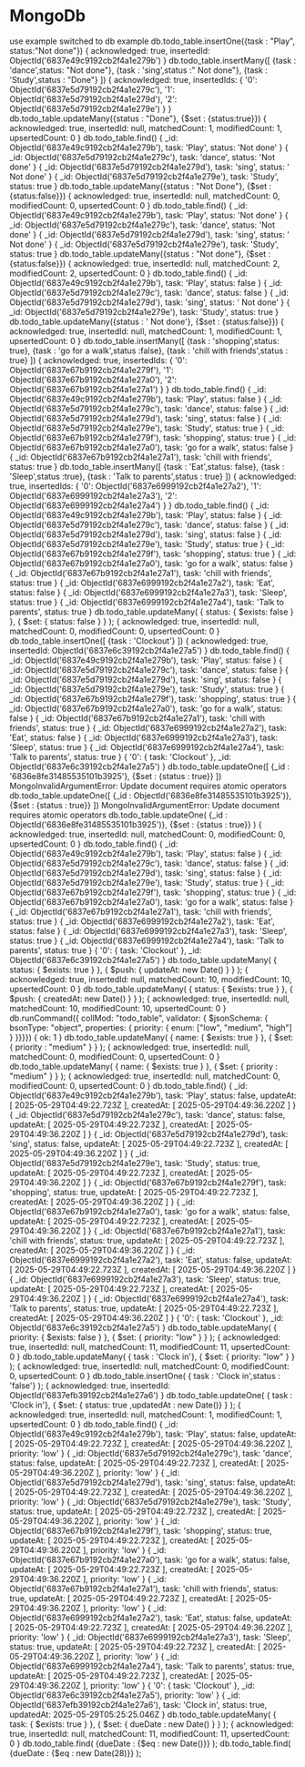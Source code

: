 # MongoDb
<!--I used Mongo DB Compass tool to run the commands -->
<p>
  use example
switched to db example
db.todo_table.insertOne({task : "Play",
status:"Not done"})
{
  acknowledged: true,
  insertedId: ObjectId('6837e49c9192cb2f4a1e279b')
}
db.todo_table.insertMany([
  {task : 'dance',status: "Not done"},
  {task : 'sing',status :" Not done"},
  {task : 'Study',status : "Done"}
])
{
  acknowledged: true,
  insertedIds: {
    '0': ObjectId('6837e5d79192cb2f4a1e279c'),
    '1': ObjectId('6837e5d79192cb2f4a1e279d'),
    '2': ObjectId('6837e5d79192cb2f4a1e279e')
  }
}
db.todo_table.updateMany({status : "Done"},
                         {$set : {status:true}})
{
  acknowledged: true,
  insertedId: null,
  matchedCount: 1,
  modifiedCount: 1,
  upsertedCount: 0
}
db.todo_table.find()
{
  _id: ObjectId('6837e49c9192cb2f4a1e279b'),
  task: 'Play',
  status: 'Not done'
}
{
  _id: ObjectId('6837e5d79192cb2f4a1e279c'),
  task: 'dance',
  status: 'Not done'
}
{
  _id: ObjectId('6837e5d79192cb2f4a1e279d'),
  task: 'sing',
  status: ' Not done'
}
{
  _id: ObjectId('6837e5d79192cb2f4a1e279e'),
  task: 'Study',
  status: true
}
db.todo_table.updateMany({status : "Not Done"},
                         {$set : {status:false}})
{
  acknowledged: true,
  insertedId: null,
  matchedCount: 0,
  modifiedCount: 0,
  upsertedCount: 0
}
db.todo_table.find()
{
  _id: ObjectId('6837e49c9192cb2f4a1e279b'),
  task: 'Play',
  status: 'Not done'
}
{
  _id: ObjectId('6837e5d79192cb2f4a1e279c'),
  task: 'dance',
  status: 'Not done'
}
{
  _id: ObjectId('6837e5d79192cb2f4a1e279d'),
  task: 'sing',
  status: ' Not done'
}
{
  _id: ObjectId('6837e5d79192cb2f4a1e279e'),
  task: 'Study',
  status: true
}
db.todo_table.updateMany({status : "Not done"},
                         {$set : {status:false}})
{
  acknowledged: true,
  insertedId: null,
  matchedCount: 2,
  modifiedCount: 2,
  upsertedCount: 0
}
db.todo_table.find()
{
  _id: ObjectId('6837e49c9192cb2f4a1e279b'),
  task: 'Play',
  status: false
}
{
  _id: ObjectId('6837e5d79192cb2f4a1e279c'),
  task: 'dance',
  status: false
}
{
  _id: ObjectId('6837e5d79192cb2f4a1e279d'),
  task: 'sing',
  status: ' Not done'
}
{
  _id: ObjectId('6837e5d79192cb2f4a1e279e'),
  task: 'Study',
  status: true
}
db.todo_table.updateMany({status : ' Not done'},
                         {$set : {status:false}})
{
  acknowledged: true,
  insertedId: null,
  matchedCount: 1,
  modifiedCount: 1,
  upsertedCount: 0
}
db.todo_table.insertMany([
  {task : 'shopping',status: true},
  {task : 'go for a walk',status :false},
  {task : 'chill with friends',status : true}
])
{
  acknowledged: true,
  insertedIds: {
    '0': ObjectId('6837e67b9192cb2f4a1e279f'),
    '1': ObjectId('6837e67b9192cb2f4a1e27a0'),
    '2': ObjectId('6837e67b9192cb2f4a1e27a1')
  }
}
db.todo_table.find()
{
  _id: ObjectId('6837e49c9192cb2f4a1e279b'),
  task: 'Play',
  status: false
}
{
  _id: ObjectId('6837e5d79192cb2f4a1e279c'),
  task: 'dance',
  status: false
}
{
  _id: ObjectId('6837e5d79192cb2f4a1e279d'),
  task: 'sing',
  status: false
}
{
  _id: ObjectId('6837e5d79192cb2f4a1e279e'),
  task: 'Study',
  status: true
}
{
  _id: ObjectId('6837e67b9192cb2f4a1e279f'),
  task: 'shopping',
  status: true
}
{
  _id: ObjectId('6837e67b9192cb2f4a1e27a0'),
  task: 'go for a walk',
  status: false
}
{
  _id: ObjectId('6837e67b9192cb2f4a1e27a1'),
  task: 'chill with friends',
  status: true
}
db.todo_table.insertMany([
  {task : 'Eat',status: false},
  {task : 'Sleep',status :true},
  {task : 'Talk to parents',status : true}
])
{
  acknowledged: true,
  insertedIds: {
    '0': ObjectId('6837e6999192cb2f4a1e27a2'),
    '1': ObjectId('6837e6999192cb2f4a1e27a3'),
    '2': ObjectId('6837e6999192cb2f4a1e27a4')
  }
}
db.todo_table.find()
{
  _id: ObjectId('6837e49c9192cb2f4a1e279b'),
  task: 'Play',
  status: false
}
{
  _id: ObjectId('6837e5d79192cb2f4a1e279c'),
  task: 'dance',
  status: false
}
{
  _id: ObjectId('6837e5d79192cb2f4a1e279d'),
  task: 'sing',
  status: false
}
{
  _id: ObjectId('6837e5d79192cb2f4a1e279e'),
  task: 'Study',
  status: true
}
{
  _id: ObjectId('6837e67b9192cb2f4a1e279f'),
  task: 'shopping',
  status: true
}
{
  _id: ObjectId('6837e67b9192cb2f4a1e27a0'),
  task: 'go for a walk',
  status: false
}
{
  _id: ObjectId('6837e67b9192cb2f4a1e27a1'),
  task: 'chill with friends',
  status: true
}
{
  _id: ObjectId('6837e6999192cb2f4a1e27a2'),
  task: 'Eat',
  status: false
}
{
  _id: ObjectId('6837e6999192cb2f4a1e27a3'),
  task: 'Sleep',
  status: true
}
{
  _id: ObjectId('6837e6999192cb2f4a1e27a4'),
  task: 'Talk to parents',
  status: true
}
db.todo_table.updateMany(
  { status: { $exists: false } },
  { $set: { status: false } }
);
{
  acknowledged: true,
  insertedId: null,
  matchedCount: 0,
  modifiedCount: 0,
  upsertedCount: 0
}
db.todo_table.insertOne([
  {task : 'Clockout'}
])
{
  acknowledged: true,
  insertedId: ObjectId('6837e6c39192cb2f4a1e27a5')
}
db.todo_table.find()
{
  _id: ObjectId('6837e49c9192cb2f4a1e279b'),
  task: 'Play',
  status: false
}
{
  _id: ObjectId('6837e5d79192cb2f4a1e279c'),
  task: 'dance',
  status: false
}
{
  _id: ObjectId('6837e5d79192cb2f4a1e279d'),
  task: 'sing',
  status: false
}
{
  _id: ObjectId('6837e5d79192cb2f4a1e279e'),
  task: 'Study',
  status: true
}
{
  _id: ObjectId('6837e67b9192cb2f4a1e279f'),
  task: 'shopping',
  status: true
}
{
  _id: ObjectId('6837e67b9192cb2f4a1e27a0'),
  task: 'go for a walk',
  status: false
}
{
  _id: ObjectId('6837e67b9192cb2f4a1e27a1'),
  task: 'chill with friends',
  status: true
}
{
  _id: ObjectId('6837e6999192cb2f4a1e27a2'),
  task: 'Eat',
  status: false
}
{
  _id: ObjectId('6837e6999192cb2f4a1e27a3'),
  task: 'Sleep',
  status: true
}
{
  _id: ObjectId('6837e6999192cb2f4a1e27a4'),
  task: 'Talk to parents',
  status: true
}
{
  '0': {
    task: 'Clockout'
  },
  _id: ObjectId('6837e6c39192cb2f4a1e27a5')
}
db.todo_table.updateOne([
  {_id : '6836e8fe31485535101b3925'},
  {$set : {status : true}}
])
MongoInvalidArgumentError: Update document requires atomic operators
db.todo_table.updateOne([
  {_id : ObjectId('6836e8fe31485535101b3925')},
  {$set : {status : true}}
])
MongoInvalidArgumentError: Update document requires atomic operators
db.todo_table.updateOne(
  {_id : ObjectId('6836e8fe31485535101b3925')},
  {$set : {status : true}}
)
{
  acknowledged: true,
  insertedId: null,
  matchedCount: 0,
  modifiedCount: 0,
  upsertedCount: 0
}
db.todo_table.find()
{
  _id: ObjectId('6837e49c9192cb2f4a1e279b'),
  task: 'Play',
  status: false
}
{
  _id: ObjectId('6837e5d79192cb2f4a1e279c'),
  task: 'dance',
  status: false
}
{
  _id: ObjectId('6837e5d79192cb2f4a1e279d'),
  task: 'sing',
  status: false
}
{
  _id: ObjectId('6837e5d79192cb2f4a1e279e'),
  task: 'Study',
  status: true
}
{
  _id: ObjectId('6837e67b9192cb2f4a1e279f'),
  task: 'shopping',
  status: true
}
{
  _id: ObjectId('6837e67b9192cb2f4a1e27a0'),
  task: 'go for a walk',
  status: false
}
{
  _id: ObjectId('6837e67b9192cb2f4a1e27a1'),
  task: 'chill with friends',
  status: true
}
{
  _id: ObjectId('6837e6999192cb2f4a1e27a2'),
  task: 'Eat',
  status: false
}
{
  _id: ObjectId('6837e6999192cb2f4a1e27a3'),
  task: 'Sleep',
  status: true
}
{
  _id: ObjectId('6837e6999192cb2f4a1e27a4'),
  task: 'Talk to parents',
  status: true
}
{
  '0': {
    task: 'Clockout'
  },
  _id: ObjectId('6837e6c39192cb2f4a1e27a5')
}
db.todo_table.updateMany(
  { status: { $exists: true } },
  { $push: { updateAt: new Date() } }
);
{
  acknowledged: true,
  insertedId: null,
  matchedCount: 10,
  modifiedCount: 10,
  upsertedCount: 0
}
db.todo_table.updateMany(
  { status: { $exists: true } },
  { $push: { createdAt: new Date() } }
);
{
  acknowledged: true,
  insertedId: null,
  matchedCount: 10,
  modifiedCount: 10,
  upsertedCount: 0
}
db.runCommand({
  collMod: "todo_table",
  validator: {
    $jsonSchema: {
      bsonType: "object",
      properties: {
        priority: {
          enum: ["low", "medium", "high"]
        }
      }}}})
{ ok: 1 }
db.todo_table.updateMany(
  { name: { $exists: true } },
  { $set: { priority : "medium" } }
);
{
  acknowledged: true,
  insertedId: null,
  matchedCount: 0,
  modifiedCount: 0,
  upsertedCount: 0
}
db.todo_table.updateMany(
   { name: { $exists: true } },
  { $set: { priority : "medium" } }
);
{
  acknowledged: true,
  insertedId: null,
  matchedCount: 0,
  modifiedCount: 0,
  upsertedCount: 0
}
db.todo_table.find()
{
  _id: ObjectId('6837e49c9192cb2f4a1e279b'),
  task: 'Play',
  status: false,
  updateAt: [
    2025-05-29T04:49:22.723Z
  ],
  createdAt: [
    2025-05-29T04:49:36.220Z
  ]
}
{
  _id: ObjectId('6837e5d79192cb2f4a1e279c'),
  task: 'dance',
  status: false,
  updateAt: [
    2025-05-29T04:49:22.723Z
  ],
  createdAt: [
    2025-05-29T04:49:36.220Z
  ]
}
{
  _id: ObjectId('6837e5d79192cb2f4a1e279d'),
  task: 'sing',
  status: false,
  updateAt: [
    2025-05-29T04:49:22.723Z
  ],
  createdAt: [
    2025-05-29T04:49:36.220Z
  ]
}
{
  _id: ObjectId('6837e5d79192cb2f4a1e279e'),
  task: 'Study',
  status: true,
  updateAt: [
    2025-05-29T04:49:22.723Z
  ],
  createdAt: [
    2025-05-29T04:49:36.220Z
  ]
}
{
  _id: ObjectId('6837e67b9192cb2f4a1e279f'),
  task: 'shopping',
  status: true,
  updateAt: [
    2025-05-29T04:49:22.723Z
  ],
  createdAt: [
    2025-05-29T04:49:36.220Z
  ]
}
{
  _id: ObjectId('6837e67b9192cb2f4a1e27a0'),
  task: 'go for a walk',
  status: false,
  updateAt: [
    2025-05-29T04:49:22.723Z
  ],
  createdAt: [
    2025-05-29T04:49:36.220Z
  ]
}
{
  _id: ObjectId('6837e67b9192cb2f4a1e27a1'),
  task: 'chill with friends',
  status: true,
  updateAt: [
    2025-05-29T04:49:22.723Z
  ],
  createdAt: [
    2025-05-29T04:49:36.220Z
  ]
}
{
  _id: ObjectId('6837e6999192cb2f4a1e27a2'),
  task: 'Eat',
  status: false,
  updateAt: [
    2025-05-29T04:49:22.723Z
  ],
  createdAt: [
    2025-05-29T04:49:36.220Z
  ]
}
{
  _id: ObjectId('6837e6999192cb2f4a1e27a3'),
  task: 'Sleep',
  status: true,
  updateAt: [
    2025-05-29T04:49:22.723Z
  ],
  createdAt: [
    2025-05-29T04:49:36.220Z
  ]
}
{
  _id: ObjectId('6837e6999192cb2f4a1e27a4'),
  task: 'Talk to parents',
  status: true,
  updateAt: [
    2025-05-29T04:49:22.723Z
  ],
  createdAt: [
    2025-05-29T04:49:36.220Z
  ]
}
{
  '0': {
    task: 'Clockout'
  },
  _id: ObjectId('6837e6c39192cb2f4a1e27a5')
}
db.todo_table.updateMany(
  { priority: { $exists: false } },  
  { $set: { priority: "low" } }       
);
{
  acknowledged: true,
  insertedId: null,
  matchedCount: 11,
  modifiedCount: 11,
  upsertedCount: 0
}
db.todo_table.updateMany(
  { task : 'Clock in'},  
  { $set: { priority: "low" } }       
);
{
  acknowledged: true,
  insertedId: null,
  matchedCount: 0,
  modifiedCount: 0,
  upsertedCount: 0
}
db.todo_table.insertOne(
  { task : 'Clock in',status : 'false'}      
);
{
  acknowledged: true,
  insertedId: ObjectId('6837efb39192cb2f4a1e27a6')
}
db.todo_table.updateOne(
  { task : 'Clock in'},  
  { $set: { status: true ,updatedAt : new Date()} }       
);
{
  acknowledged: true,
  insertedId: null,
  matchedCount: 1,
  modifiedCount: 1,
  upsertedCount: 0
}
db.todo_table.find()
{
  _id: ObjectId('6837e49c9192cb2f4a1e279b'),
  task: 'Play',
  status: false,
  updateAt: [
    2025-05-29T04:49:22.723Z
  ],
  createdAt: [
    2025-05-29T04:49:36.220Z
  ],
  priority: 'low'
}
{
  _id: ObjectId('6837e5d79192cb2f4a1e279c'),
  task: 'dance',
  status: false,
  updateAt: [
    2025-05-29T04:49:22.723Z
  ],
  createdAt: [
    2025-05-29T04:49:36.220Z
  ],
  priority: 'low'
}
{
  _id: ObjectId('6837e5d79192cb2f4a1e279d'),
  task: 'sing',
  status: false,
  updateAt: [
    2025-05-29T04:49:22.723Z
  ],
  createdAt: [
    2025-05-29T04:49:36.220Z
  ],
  priority: 'low'
}
{
  _id: ObjectId('6837e5d79192cb2f4a1e279e'),
  task: 'Study',
  status: true,
  updateAt: [
    2025-05-29T04:49:22.723Z
  ],
  createdAt: [
    2025-05-29T04:49:36.220Z
  ],
  priority: 'low'
}
{
  _id: ObjectId('6837e67b9192cb2f4a1e279f'),
  task: 'shopping',
  status: true,
  updateAt: [
    2025-05-29T04:49:22.723Z
  ],
  createdAt: [
    2025-05-29T04:49:36.220Z
  ],
  priority: 'low'
}
{
  _id: ObjectId('6837e67b9192cb2f4a1e27a0'),
  task: 'go for a walk',
  status: false,
  updateAt: [
    2025-05-29T04:49:22.723Z
  ],
  createdAt: [
    2025-05-29T04:49:36.220Z
  ],
  priority: 'low'
}
{
  _id: ObjectId('6837e67b9192cb2f4a1e27a1'),
  task: 'chill with friends',
  status: true,
  updateAt: [
    2025-05-29T04:49:22.723Z
  ],
  createdAt: [
    2025-05-29T04:49:36.220Z
  ],
  priority: 'low'
}
{
  _id: ObjectId('6837e6999192cb2f4a1e27a2'),
  task: 'Eat',
  status: false,
  updateAt: [
    2025-05-29T04:49:22.723Z
  ],
  createdAt: [
    2025-05-29T04:49:36.220Z
  ],
  priority: 'low'
}
{
  _id: ObjectId('6837e6999192cb2f4a1e27a3'),
  task: 'Sleep',
  status: true,
  updateAt: [
    2025-05-29T04:49:22.723Z
  ],
  createdAt: [
    2025-05-29T04:49:36.220Z
  ],
  priority: 'low'
}
{
  _id: ObjectId('6837e6999192cb2f4a1e27a4'),
  task: 'Talk to parents',
  status: true,
  updateAt: [
    2025-05-29T04:49:22.723Z
  ],
  createdAt: [
    2025-05-29T04:49:36.220Z
  ],
  priority: 'low'
}
{
  '0': {
    task: 'Clockout'
  },
  _id: ObjectId('6837e6c39192cb2f4a1e27a5'),
  priority: 'low'
}
{
  _id: ObjectId('6837efb39192cb2f4a1e27a6'),
  task: 'Clock in',
  status: true,
  updatedAt: 2025-05-29T05:25:25.046Z
}
db.todo_table.updateMany(
  { task: { $exists: true } },
  { $set: { dueDate : new Date() } }
);
{
  acknowledged: true,
  insertedId: null,
  matchedCount: 11,
  modifiedCount: 11,
  upsertedCount: 0
}
db.todo_table.find(
  {dueDate : {$eq : new Date()}}
);
db.todo_table.find(
  {dueDate : {$eq : new Date(28)}}
);
</p>
